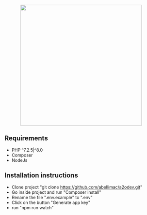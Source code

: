 <p align="center"><a href="https://a2odev.com/" target="_blank"><img src="https://a2odev.com/wp-content/uploads/2020/08/logo_header_blue.png" width="400"></a></p>

## Requirements
- PHP ^7.2.5|^8.0
- Composer
- NodeJs

## Installation instructions
- Clone project "git clone https://github.com/abellimac/a2odev.git"
- Go inside project and run "Composer install"
- Rename the file ".env.example" to ".env"
- Click on the button "Generate app key"
- run "npm run watch"
